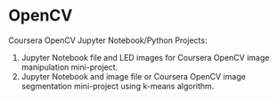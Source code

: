 # OpenCV
Coursera OpenCV Jupyter Notebook/Python Projects:

1. Jupyter Notebook file and LED images for Coursera OpenCV image manipulation mini-project.
2. Jupyter Notebook and image file or Coursera OpenCV image segmentation mini-project using k-means algorithm.
